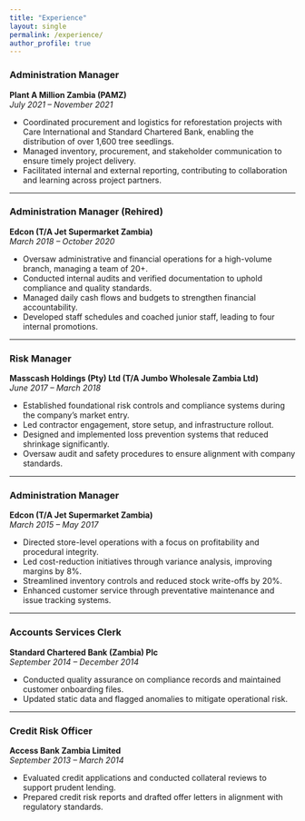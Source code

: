 ```yaml
---
title: "Experience"
layout: single
permalink: /experience/
author_profile: true
---
```


<section class="experience-list">

### Administration Manager  
**Plant A Million Zambia (PAMZ)**  
<em>July 2021 – November 2021</em>
<ul>
  <li>Coordinated procurement and logistics for reforestation projects with Care International and Standard Chartered Bank, enabling the distribution of over 1,600 tree seedlings.</li>
  <li>Managed inventory, procurement, and stakeholder communication to ensure timely project delivery.</li>
  <li>Facilitated internal and external reporting, contributing to collaboration and learning across project partners.</li>
</ul>

---

### Administration Manager (Rehired)  
**Edcon (T/A Jet Supermarket Zambia)**  
<em>March 2018 – October 2020</em>
<ul>
  <li>Oversaw administrative and financial operations for a high-volume branch, managing a team of 20+.</li>
  <li>Conducted internal audits and verified documentation to uphold compliance and quality standards.</li>
  <li>Managed daily cash flows and budgets to strengthen financial accountability.</li>
  <li>Developed staff schedules and coached junior staff, leading to four internal promotions.</li>
</ul>

---

### Risk Manager  
**Masscash Holdings (Pty) Ltd (T/A Jumbo Wholesale Zambia Ltd)**  
<em>June 2017 – March 2018</em>
<ul>
  <li>Established foundational risk controls and compliance systems during the company’s market entry.</li>
  <li>Led contractor engagement, store setup, and infrastructure rollout.</li>
  <li>Designed and implemented loss prevention systems that reduced shrinkage significantly.</li>
  <li>Oversaw audit and safety procedures to ensure alignment with company standards.</li>
</ul>

---

### Administration Manager  
**Edcon (T/A Jet Supermarket Zambia)**  
<em>March 2015 – May 2017</em>
<ul>
  <li>Directed store-level operations with a focus on profitability and procedural integrity.</li>
  <li>Led cost-reduction initiatives through variance analysis, improving margins by 8%.</li>
  <li>Streamlined inventory controls and reduced stock write-offs by 20%.</li>
  <li>Enhanced customer service through preventative maintenance and issue tracking systems.</li>
</ul>

---

### Accounts Services Clerk  
**Standard Chartered Bank (Zambia) Plc**  
<em>September 2014 – December 2014</em>
<ul>
  <li>Conducted quality assurance on compliance records and maintained customer onboarding files.</li>
  <li>Updated static data and flagged anomalies to mitigate operational risk.</li>
</ul>

---

### Credit Risk Officer  
**Access Bank Zambia Limited**  
<em>September 2013 – March 2014</em>
<ul>
  <li>Evaluated credit applications and conducted collateral reviews to support prudent lending.</li>
  <li>Prepared credit risk reports and drafted offer letters in alignment with regulatory standards.</li>
</ul>

</section>
